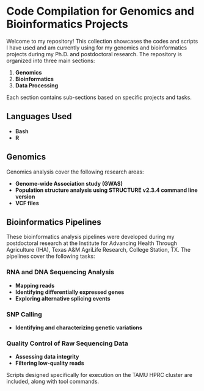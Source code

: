 # Code Compilation for Genomics and Bioinformatics Projects

Welcome to my repository! This collection showcases the codes and scripts I have used and am currently using for my genomics and bioinformatics projects during my Ph.D. and postdoctoral research. The repository is organized into three main sections:

1. **Genomics**
2. **Bioinformatics**
3. **Data Processing**

Each section contains sub-sections based on specific projects and tasks.

## Languages Used
- **Bash**
- **R**
## Genomics
Genomics analysis cover the following research areas:
- **Genome-wide Association study (GWAS)**
- **Population structure analysis using STRUCTURE v2.3.4 command line version**
- **VCF files**

## Bioinformatics Pipelines

These bioinformatics analysis pipelines were developed during my postdoctoral research at the Institute for Advancing Health Through Agriculture (IHA), Texas A&M AgriLife Research, College Station, TX. The pipelines cover the following tasks:

### RNA and DNA Sequencing Analysis
- **Mapping reads**
- **Identifying differentially expressed genes**
- **Exploring alternative splicing events**

### SNP Calling
- **Identifying and characterizing genetic variations**


### Quality Control of Raw Sequencing Data
- **Assessing data integrity**
- **Filtering low-quality reads**

Scripts designed specifically for execution on the TAMU HPRC cluster are included, along with tool commands.
